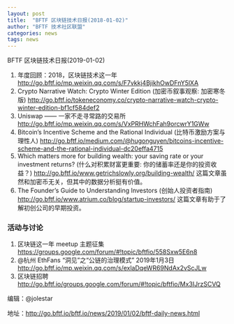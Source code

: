 ```yaml
---
layout: post
title:  "BFTF 区块链技术日报(2018-01-02)"
author: "BFTF 技术社区联盟"
categories: news
tags: news
---
```


BFTF 区块链技术日报(2019-01-02)

1. 年度回顾：2018，区块链技术这一年 <http://go.bftf.io/mp.weixin.qq.com/s/F7vkkj4BjikhOwDFnY5lXA>
2. Crypto Narrative Watch: Crypto Winter Edition (加密币叙事观察: 加密寒冬版) <http://go.bftf.io/tokeneconomy.co/crypto-narrative-watch-crypto-winter-edition-bf1cf584def2>
3. Uniswap —— 一家不走寻常路的交易所 <http://go.bftf.io/mp.weixin.qq.com/s/VxPRHWchFah9orcwrY1GWw>
4. Bitcoin’s Incentive Scheme and the Rational Individual (比特币激励方案与理性人) <http://go.bftf.io/medium.com/@hugonguyen/bitcoins-incentive-scheme-and-the-rational-individual-dc20effa4715>
5. Which matters more for building wealth: your saving rate or your investment returns? (什么对积累财富更重要: 你的储蓄率还是你的投资收益？) <http://go.bftf.io/www.getrichslowly.org/building-wealth/> 这篇文章虽然和加密币无关，但其中的数据分析挺有价值。
6. The Founder’s Guide to Understanding Investors (创始人投资者指南) <http://go.bftf.io/www.atrium.co/blog/startup-investors/>  这篇文章有助于了解初创公司的早期投资。

### 活动与讨论

1. 区块链这一年 meetup 主题征集 <https://groups.google.com/forum/#!topic/bftfio/558Sxw5E6n8>
2. @杭州 EthFans “洞见”之“公链的治理模式” 2019年1月3日 <http://go.bftf.io/mp.weixin.qq.com/s/exlaDqeWR69NdAx2vScJLw>
3. 区块链招聘 <http://go.bftf.io/groups.google.com/forum/#!topic/bftfio/Mx3IJrzSCVQ>

编辑：@jolestar

地址：http://go.bftf.io/bftf.io/news/2019/01/02/bftf-daily-news.html